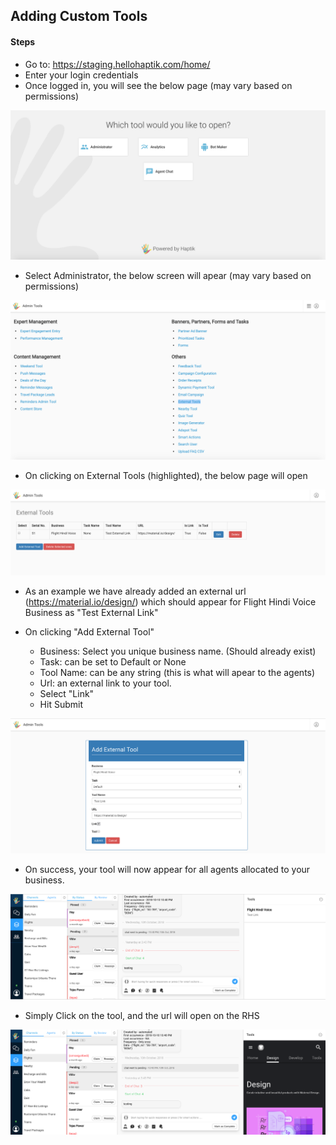 ## Adding Custom Tools

#### Steps


* Go to: https://staging.hellohaptik.com/home/ 
* Enter your login credentials
* Once logged in, you will see the below page (may vary based on permissions)

![home_screen](home_screen.png)

* Select Administrator, the below screen will apear (may vary based on permissions)

![admin_tools_screen](admin_tools_screen.png)

* On clicking on External Tools (highlighted), the below page will open

![external_tool_screen](external_tool_screen.png)

* As an example we have already added an external url (https://material.io/design/)
which should appear for Flight Hindi Voice Business as "Test External Link"

* On clicking "Add External Tool"
	- Business: Select you unique business name. (Should already exist)
	- Task: can be set to Default or None
	- Tool Name: can be any string (this is what will apear to the agents)
	- Url: an external link to your tool.
	- Select "Link"
	- Hit Submit

![add_external_tool](add_external_tool.png)

* On success, your tool will now appear for all agents allocated to your business.

![agent_view_tool](agent_view_tool.png)

* Simply Click on the tool, and the url will open on the RHS

![agent_view_tool_url](agent_view_tool_url.png)